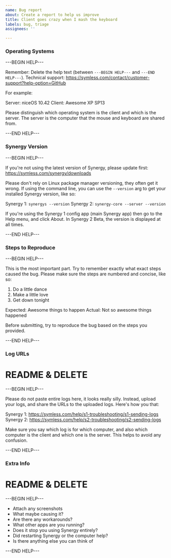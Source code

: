 ```yaml
---
name: Bug report
about: Create a report to help us improve
title: Client goes crazy when I mash the keyboard
labels: bug, triage
assignees: ''

---
```


### Operating Systems ###

---BEGIN HELP---

Remember: Delete the help text (between `---BEGIN HELP---` and `---END HELP---`).
Technical support: https://symless.com/contact/customer-support?help-option=GitHub

For example:

Server: niceOS 10.42
Client: Awesome XP SP13

Please distinguish which operating system is the client and which is the server. The server is the computer that the mouse and keyboard are shared from.

---END HELP---

### Synergy Version ###

---BEGIN HELP---

If you're not using the latest version of Synergy, please update first:
https://symless.com/synergy/downloads

Please don't rely on Linux package manager versioning, they often get it wrong. If using the command line, you can use the `--version` arg to get your installed Synergy version, like so:

Synergy 1: `synergys --version`
Synergy 2: `synergy-core --server --version`

If you're using the Synergy 1 config app (main Synergy app) then go to the Help menu, and click About. In Synergy 2 Beta, the version is displayed at all times.

---END HELP---

### Steps to Reproduce ###

---BEGIN HELP---

This is the most important part. Try to remember exactly what exact steps caused the bug. Please make sure the steps are numbered and concise, like so:

1. Do a little dance
2. Make a little love
3. Get down tonight

Expected: Awesome things to happen
Actual: Not so awesome things happened

Before submitting, try to reproduce the bug based on the steps you provided.

---END HELP---

### Log URLs ###

# README & DELETE #

---BEGIN HELP---

Please do not paste entire logs here, it looks really silly. Instead, upload your logs, and share the URLs to the uploaded logs. Here's how you that:

Synergy 1: https://symless.com/help/s1-troubleshooting/s1-sending-logs
Synergy 2: https://symless.com/help/s2-troubleshooting/s2-sending-logs

Make sure you say which log is for which computer, and also which computer is the client and which one is the server. This helps to avoid any confusion.

---END HELP---

### Extra Info ###

# README & DELETE #

---BEGIN HELP---

* Attach any screenshots
* What maybe causing it?
* Are there any workarounds?
* What other apps are you running?
* Does it stop you using Synergy entirely?
* Did restarting Synergy or the computer help?
* Is there anything else you can think of

---END HELP---
